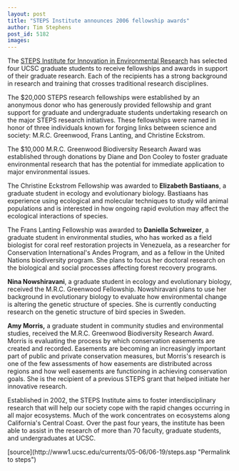 ```yaml
---
layout: post
title: "STEPS Institute announces 2006 fellowship awards"
author: Tim Stephens
post_id: 5182
images:
---
```


<a name="content" id="content"></a>
<p>
  The <a href="http://www.steps.ucsc.edu/">STEPS Institute for Innovation in Environmental Research</a> has selected four UCSC graduate students to receive fellowships and awards in support of their graduate research. Each of the recipients has a strong background in research and training that crosses traditional research disciplines.
</p>
<p>
  The $20,000 STEPS research fellowships were established by an anonymous donor who has generously provided fellowship and grant support for graduate and undergraduate students undertaking research on the major STEPS research initiatives. These fellowships were named in honor of three individuals known for forging links between science and society: M.R.C. Greenwood, Frans Lanting, and Christine Eckstrom.
</p>
<p>
  The $10,000 M.R.C. Greenwood Biodiversity Research Award was established through donations by Diane and Don Cooley to foster graduate environmental research that has the potential for immediate application to major environmental issues.
</p>
<p>
  The Christine Eckstrom Fellowship was awarded to <b>Elizabeth Bastiaans</b>, a graduate student in ecology and evolutionary biology. Bastiaans has experience using ecological and molecular techniques to study wild animal populations and is interested in how ongoing rapid evolution may affect the ecological interactions of species.
</p>
<p>
  The Frans Lanting Fellowship was awarded to <b>Daniella Schweizer</b>, a graduate student in environmental studies, who has worked as a field biologist for coral reef restoration projects in Venezuela, as a researcher for Conservation International's Andes Program, and as a fellow in the United Nations biodiversity program. She plans to focus her doctoral research on the biological and social processes affecting forest recovery programs.
</p>
<p>
  <b>Nina Nowshiravani</b>, a graduate student in ecology and evolutionary biology, received the M.R.C. Greenwood Fellowship. Nowshiravani plans to use her background in evolutionary biology to evaluate how environmental change is altering the genetic structure of species. She is currently conducting research on the genetic structure of bird species in Sweden.
</p>
<p>
  <b>Amy Morris,</b> a graduate student in community studies and environmental studies, received the M.R.C. Greenwood Biodiversity Research Award. Morris is evaluating the process by which conservation easements are created and recorded. Easements are becoming an increasingly important part of public and private conservation measures, but Morris's research is one of the few assessments of how easements are distributed across regions and how well easements are functioning in achieving conservation goals. She is the recipient of a previous STEPS grant that helped initiate her innovative research.
</p>
<p>
  Established in 2002, the STEPS Institute aims to foster interdisciplinary research that will help our society cope with the rapid changes occurring in all major ecosystems. Much of the work concentrates on ecosystems along California's Central Coast. Over the past four years, the institute has been able to assist in the research of more than 70 faculty, graduate students, and undergraduates at UCSC.<br>
</p>
[source](http://www1.ucsc.edu/currents/05-06/06-19/steps.asp "Permalink to steps")
